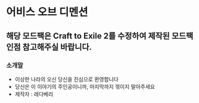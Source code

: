 # 어비스 오브 디멘션

## 해당 모드팩은 Craft to Exile 2를 수정하여 제작된 모드팩인점 참고해주실 바랍니다.

### 소개말
- 이상한 나라의 오신 당신을 진심으로 환영합니다
- 당신은 이 이야기의 주인공이니까, 마지막까지 꺾이지 말아주세요
- 제작자 : 레다베리
